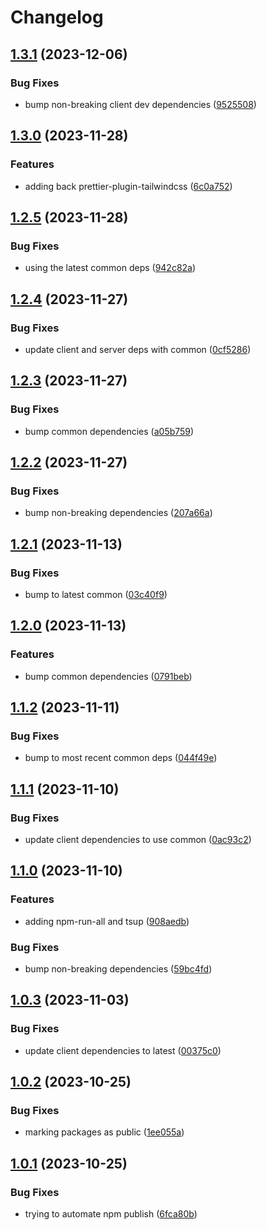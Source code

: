# Changelog

## [1.3.1](https://github.com/aversini/dev-dependencies/compare/dev-dependencies-client-v1.3.0...dev-dependencies-client-v1.3.1) (2023-12-06)


### Bug Fixes

* bump non-breaking client dev dependencies ([9525508](https://github.com/aversini/dev-dependencies/commit/95255081b4ba10e85474ad777a5ec5ddc43c10ac))

## [1.3.0](https://github.com/aversini/dev-dependencies/compare/dev-dependencies-client-v1.2.5...dev-dependencies-client-v1.3.0) (2023-11-28)


### Features

* adding back prettier-plugin-tailwindcss ([6c0a752](https://github.com/aversini/dev-dependencies/commit/6c0a752531d7ae57128b17af6de3402263b91458))

## [1.2.5](https://github.com/aversini/dev-dependencies/compare/dev-dependencies-client-v1.2.4...dev-dependencies-client-v1.2.5) (2023-11-28)


### Bug Fixes

* using the latest common deps ([942c82a](https://github.com/aversini/dev-dependencies/commit/942c82a1454d736fccf7b7a9e418fdbf6b45319e))

## [1.2.4](https://github.com/aversini/dev-dependencies/compare/dev-dependencies-client-v1.2.3...dev-dependencies-client-v1.2.4) (2023-11-27)


### Bug Fixes

* update client and server deps with common ([0cf5286](https://github.com/aversini/dev-dependencies/commit/0cf52864760f4afcbae85ae4fbe2ae6367fec1f4))

## [1.2.3](https://github.com/aversini/dev-dependencies/compare/dev-dependencies-client-v1.2.2...dev-dependencies-client-v1.2.3) (2023-11-27)


### Bug Fixes

* bump common dependencies ([a05b759](https://github.com/aversini/dev-dependencies/commit/a05b7590c47af4f512fc1b104eaefbd95c23c32f))

## [1.2.2](https://github.com/aversini/dev-dependencies/compare/dev-dependencies-client-v1.2.1...dev-dependencies-client-v1.2.2) (2023-11-27)


### Bug Fixes

* bump non-breaking dependencies ([207a66a](https://github.com/aversini/dev-dependencies/commit/207a66ab8d417168e16f9f201a68a9f91363fcbf))

## [1.2.1](https://github.com/aversini/dev-dependencies/compare/dev-dependencies-client-v1.2.0...dev-dependencies-client-v1.2.1) (2023-11-13)


### Bug Fixes

* bump to latest common ([03c40f9](https://github.com/aversini/dev-dependencies/commit/03c40f9ee210223ad8817d12e35cf2e9f1c263cb))

## [1.2.0](https://github.com/aversini/dev-dependencies/compare/dev-dependencies-client-v1.1.2...dev-dependencies-client-v1.2.0) (2023-11-13)


### Features

* bump common dependencies ([0791beb](https://github.com/aversini/dev-dependencies/commit/0791beb10d6855f2fd956ba8780b29c5af239b89))

## [1.1.2](https://github.com/aversini/dev-dependencies/compare/dev-dependencies-client-v1.1.1...dev-dependencies-client-v1.1.2) (2023-11-11)


### Bug Fixes

* bump to most recent common deps ([044f49e](https://github.com/aversini/dev-dependencies/commit/044f49e10e5d93aae6c3f54379b114d175272d25))

## [1.1.1](https://github.com/aversini/dev-dependencies/compare/dev-dependencies-client-v1.1.0...dev-dependencies-client-v1.1.1) (2023-11-10)


### Bug Fixes

* update client dependencies to use common ([0ac93c2](https://github.com/aversini/dev-dependencies/commit/0ac93c2714a76d6ee1e9fcd6eee81b9440e5aaf0))

## [1.1.0](https://github.com/aversini/dev-dependencies/compare/dev-dependencies-client-v1.0.3...dev-dependencies-client-v1.1.0) (2023-11-10)


### Features

* adding npm-run-all and tsup ([908aedb](https://github.com/aversini/dev-dependencies/commit/908aedbb322f9b75173449d011d522c47683f41b))


### Bug Fixes

* bump non-breaking dependencies ([59bc4fd](https://github.com/aversini/dev-dependencies/commit/59bc4fd7506540f6933d88c6ccff4548378e35c1))

## [1.0.3](https://github.com/aversini/dev-dependencies/compare/dev-dependencies-client-v1.0.2...dev-dependencies-client-v1.0.3) (2023-11-03)


### Bug Fixes

* update client dependencies to latest ([00375c0](https://github.com/aversini/dev-dependencies/commit/00375c02baca09f732fde08aea9a8257b40d4fa8))

## [1.0.2](https://github.com/aversini/dev-dependencies/compare/dev-dependencies-client-v1.0.1...dev-dependencies-client-v1.0.2) (2023-10-25)


### Bug Fixes

* marking packages as public ([1ee055a](https://github.com/aversini/dev-dependencies/commit/1ee055a29908fbf77d30d0e14f20af8e0cc0acc0))

## [1.0.1](https://github.com/aversini/dev-dependencies/compare/dev-dependencies-client-v1.0.0...dev-dependencies-client-v1.0.1) (2023-10-25)


### Bug Fixes

* trying to automate npm publish ([6fca80b](https://github.com/aversini/dev-dependencies/commit/6fca80b2cf55135c923b866dbacda6f5fb6dc031))
